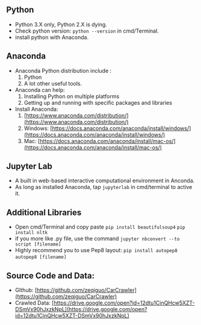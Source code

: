 ﻿## Python
- Python 3.X only, Python 2.X is dying.
- Check python version: `python --version` in cmd/Terminal.
- install python with Anaconda.

## Anaconda

- Anaconda Python distribution include :
	1. Python
	2. A lot other useful tools.
- Anaconda can help:
	1. Installing Python on multiple platforms
	2. Getting up and running with specific packages and libraries
- Install Anaconda:
	1. [https://www.anaconda.com/distribution/](https://www.anaconda.com/distribution/)
	2. Windows: [https://docs.anaconda.com/anaconda/install/windows/](https://docs.anaconda.com/anaconda/install/windows/)
	3. Mac: [https://docs.anaconda.com/anaconda/install/mac-os/](https://docs.anaconda.com/anaconda/install/mac-os/)

## Jupyter Lab
- A built in web-based interactive computational environment in Anconda.
- As long as installed Anaconda, tap `jupyterlab` in cmd/terminal to active it.

## Additional Libraries
- Open cmd/Terminal and copy paste
`pip install beautifulsoup4` `pip install nltk`
- if you more like .py file, use the command `jupyter nbconvert --to script [filename]` 
- Highly recommend you to use Pep8 layout: `pip install autopep8` `autopep8 [filename]`

## Source Code and Data:
- GIthub: [https://github.com/zeqiguo/CarCrawler](https://github.com/zeqiguo/CarCrawler)
- Crawled Data: [https://drive.google.com/open?id=12dtu1CinQHcw5XZT-DSmVx90hJxzkNpL](https://drive.google.com/open?id=12dtu1CinQHcw5XZT-DSmVx90hJxzkNpL)
